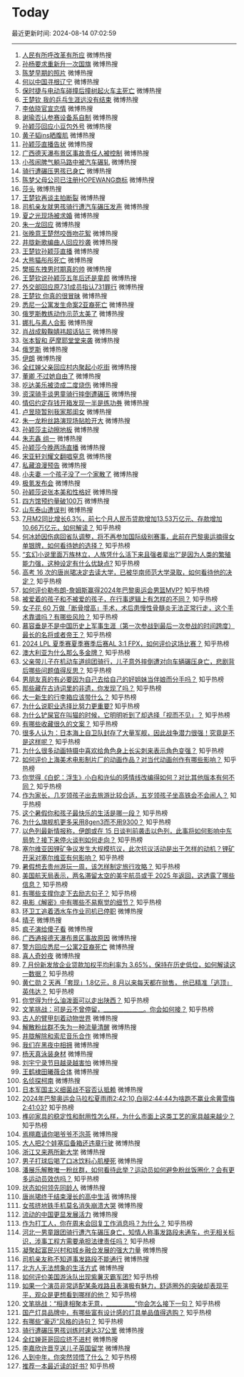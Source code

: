 # Today

最近更新时间: 2024-08-14 07:02:59

--- 
1. [人民有所呼改革有所应](https://s.weibo.com/weibo?q=%23%E4%BA%BA%E6%B0%91%E6%9C%89%E6%89%80%E5%91%BC%E6%94%B9%E9%9D%A9%E6%9C%89%E6%89%80%E5%BA%94%23&Refer=top) 微博热搜
2. [孙杨要求重新升一次国旗](https://s.weibo.com/weibo?q=%23%E5%AD%99%E6%9D%A8%E8%A6%81%E6%B1%82%E9%87%8D%E6%96%B0%E5%8D%87%E4%B8%80%E6%AC%A1%E5%9B%BD%E6%97%97%23&Refer=top) 微博热搜
3. [陈梦早期的照片](https://s.weibo.com/weibo?q=%23%E9%99%88%E6%A2%A6%E6%97%A9%E6%9C%9F%E7%9A%84%E7%85%A7%E7%89%87%23&Refer=top) 微博热搜
4. [何以中国寻根辽宁](https://s.weibo.com/weibo?q=%23%E4%BD%95%E4%BB%A5%E4%B8%AD%E5%9B%BD%E5%AF%BB%E6%A0%B9%E8%BE%BD%E5%AE%81%23&Refer=top) 微博热搜
5. [保时捷与电动车碰撞后撞树起火车主死亡](https://s.weibo.com/weibo?q=%23%E4%BF%9D%E6%97%B6%E6%8D%B7%E4%B8%8E%E7%94%B5%E5%8A%A8%E8%BD%A6%E7%A2%B0%E6%92%9E%E5%90%8E%E6%92%9E%E6%A0%91%E8%B5%B7%E7%81%AB%E8%BD%A6%E4%B8%BB%E6%AD%BB%E4%BA%A1%23&Refer=top) 微博热搜
6. [王楚钦 我的乒乓生涯远没有结束](https://s.weibo.com/weibo?q=%23%E7%8E%8B%E6%A5%9A%E9%92%A6+%E6%88%91%E7%9A%84%E4%B9%92%E4%B9%93%E7%94%9F%E6%B6%AF%E8%BF%9C%E6%B2%A1%E6%9C%89%E7%BB%93%E6%9D%9F%23&Refer=top) 微博热搜
7. [李依晓官宣恋情](https://s.weibo.com/weibo?q=%23%E6%9D%8E%E4%BE%9D%E6%99%93%E5%AE%98%E5%AE%A3%E6%81%8B%E6%83%85%23&Refer=top) 微博热搜
8. [谢瑜否认参赛设备系自制](https://s.weibo.com/weibo?q=%23%E8%B0%A2%E7%91%9C%E5%90%A6%E8%AE%A4%E5%8F%82%E8%B5%9B%E8%AE%BE%E5%A4%87%E7%B3%BB%E8%87%AA%E5%88%B6%23&Refer=top) 微博热搜
9. [孙颖莎回应小豆包外号](https://s.weibo.com/weibo?q=%23%E5%AD%99%E9%A2%96%E8%8E%8E%E5%9B%9E%E5%BA%94%E5%B0%8F%E8%B1%86%E5%8C%85%E5%A4%96%E5%8F%B7%23&Refer=top) 微博热搜
10. [黄子韬ins晒腹肌](https://s.weibo.com/weibo?q=%23%E9%BB%84%E5%AD%90%E9%9F%ACins%E6%99%92%E8%85%B9%E8%82%8C%23&Refer=top) 微博热搜
11. [孙颖莎直播告状](https://s.weibo.com/weibo?q=%23%E5%AD%99%E9%A2%96%E8%8E%8E%E7%9B%B4%E6%92%AD%E5%91%8A%E7%8A%B6%23&Refer=top) 微博热搜
12. [广西德天瀑布景区事故责任人被控制](https://s.weibo.com/weibo?q=%23%E5%B9%BF%E8%A5%BF%E5%BE%B7%E5%A4%A9%E7%80%91%E5%B8%83%E6%99%AF%E5%8C%BA%E4%BA%8B%E6%95%85%E8%B4%A3%E4%BB%BB%E4%BA%BA%E8%A2%AB%E6%8E%A7%E5%88%B6%23&Refer=top) 微博热搜
13. [小孩闹脾气躺马路中被汽车碾轧](https://s.weibo.com/weibo?q=%23%E5%B0%8F%E5%AD%A9%E9%97%B9%E8%84%BE%E6%B0%94%E8%BA%BA%E9%A9%AC%E8%B7%AF%E4%B8%AD%E8%A2%AB%E6%B1%BD%E8%BD%A6%E7%A2%BE%E8%BD%A7%23&Refer=top) 微博热搜
14. [骑行遭碾压男孩已身亡](https://s.weibo.com/weibo?q=%23%E9%AA%91%E8%A1%8C%E9%81%AD%E7%A2%BE%E5%8E%8B%E7%94%B7%E5%AD%A9%E5%B7%B2%E8%BA%AB%E4%BA%A1%23&Refer=top) 微博热搜
15. [陈梦父母公司已注册HOPEWANG商标](https://s.weibo.com/weibo?q=%23%E9%99%88%E6%A2%A6%E7%88%B6%E6%AF%8D%E5%85%AC%E5%8F%B8%E5%B7%B2%E6%B3%A8%E5%86%8CHOPEWANG%E5%95%86%E6%A0%87%23&Refer=top) 微博热搜
16. [莎头](https://s.weibo.com/weibo?q=%23%E8%8E%8E%E5%A4%B4%23&Refer=top) 微博热搜
17. [王楚钦再谈主拍断裂](https://s.weibo.com/weibo?q=%23%E7%8E%8B%E6%A5%9A%E9%92%A6%E5%86%8D%E8%B0%88%E4%B8%BB%E6%8B%8D%E6%96%AD%E8%A3%82%23&Refer=top) 微博热搜
18. [司机亲友就男孩骑行遭汽车碾压发声](https://s.weibo.com/weibo?q=%23%E5%8F%B8%E6%9C%BA%E4%BA%B2%E5%8F%8B%E5%B0%B1%E7%94%B7%E5%AD%A9%E9%AA%91%E8%A1%8C%E9%81%AD%E6%B1%BD%E8%BD%A6%E7%A2%BE%E5%8E%8B%E5%8F%91%E5%A3%B0%23&Refer=top) 微博热搜
19. [夏之光现场被求婚](https://s.weibo.com/weibo?q=%23%E5%A4%8F%E4%B9%8B%E5%85%89%E7%8E%B0%E5%9C%BA%E8%A2%AB%E6%B1%82%E5%A9%9A%23&Refer=top) 微博热搜
20. [朱一龙回应](https://s.weibo.com/weibo?q=%23%E6%9C%B1%E4%B8%80%E9%BE%99%E5%9B%9E%E5%BA%94%23&Refer=top) 微博热搜
21. [张晚意王楚然咬唇吻花絮](https://s.weibo.com/weibo?q=%23%E5%BC%A0%E6%99%9A%E6%84%8F%E7%8E%8B%E6%A5%9A%E7%84%B6%E5%92%AC%E5%94%87%E5%90%BB%E8%8A%B1%E7%B5%AE%23&Refer=top) 微博热搜
22. [井胧新歌编曲人回应抄袭](https://s.weibo.com/weibo?q=%23%E4%BA%95%E8%83%A7%E6%96%B0%E6%AD%8C%E7%BC%96%E6%9B%B2%E4%BA%BA%E5%9B%9E%E5%BA%94%E6%8A%84%E8%A2%AD%23&Refer=top) 微博热搜
23. [王楚钦孙颖莎直播](https://s.weibo.com/weibo?q=%23%E7%8E%8B%E6%A5%9A%E9%92%A6%E5%AD%99%E9%A2%96%E8%8E%8E%E7%9B%B4%E6%92%AD%23&Refer=top) 微博热搜
24. [大熊猫彤彤死亡](https://s.weibo.com/weibo?q=%23%E5%A4%A7%E7%86%8A%E7%8C%AB%E5%BD%A4%E5%BD%A4%E6%AD%BB%E4%BA%A1%23&Refer=top) 微博热搜
25. [樊振东拽男时期真的帅](https://s.weibo.com/weibo?q=%23%E6%A8%8A%E6%8C%AF%E4%B8%9C%E6%8B%BD%E7%94%B7%E6%97%B6%E6%9C%9F%E7%9C%9F%E7%9A%84%E5%B8%85%23&Refer=top) 微博热搜
26. [王楚钦说孙颖莎五年后还是童颜](https://s.weibo.com/weibo?q=%23%E7%8E%8B%E6%A5%9A%E9%92%A6%E8%AF%B4%E5%AD%99%E9%A2%96%E8%8E%8E%E4%BA%94%E5%B9%B4%E5%90%8E%E8%BF%98%E6%98%AF%E7%AB%A5%E9%A2%9C%23&Refer=top) 微博热搜
27. [外交部回应原731成员指认731罪行](https://s.weibo.com/weibo?q=%23%E5%A4%96%E4%BA%A4%E9%83%A8%E5%9B%9E%E5%BA%94%E5%8E%9F731%E6%88%90%E5%91%98%E6%8C%87%E8%AE%A4731%E7%BD%AA%E8%A1%8C%23&Refer=top) 微博热搜
28. [王楚钦 你真的很冒昧](https://s.weibo.com/weibo?q=%23%E7%8E%8B%E6%A5%9A%E9%92%A6+%E4%BD%A0%E7%9C%9F%E7%9A%84%E5%BE%88%E5%86%92%E6%98%A7%23&Refer=top) 微博热搜
29. [悉尼一公寓发生命案2亚裔死亡](https://s.weibo.com/weibo?q=%23%E6%82%89%E5%B0%BC%E4%B8%80%E5%85%AC%E5%AF%93%E5%8F%91%E7%94%9F%E5%91%BD%E6%A1%882%E4%BA%9A%E8%A3%94%E6%AD%BB%E4%BA%A1%23&Refer=top) 微博热搜
30. [俄罗斯教练动作示范太美了](https://s.weibo.com/weibo?q=%23%E4%BF%84%E7%BD%97%E6%96%AF%E6%95%99%E7%BB%83%E5%8A%A8%E4%BD%9C%E7%A4%BA%E8%8C%83%E5%A4%AA%E7%BE%8E%E4%BA%86%23&Refer=top) 微博热搜
31. [娜扎与素人合影](https://s.weibo.com/weibo?q=%23%E5%A8%9C%E6%89%8E%E4%B8%8E%E7%B4%A0%E4%BA%BA%E5%90%88%E5%BD%B1%23&Refer=top) 微博热搜
32. [肖战成毅鞠婧祎超话钻三](https://s.weibo.com/weibo?q=%23%E8%82%96%E6%88%98%E6%88%90%E6%AF%85%E9%9E%A0%E5%A9%A7%E7%A5%8E%E8%B6%85%E8%AF%9D%E9%92%BB%E4%B8%89%23&Refer=top) 微博热搜
33. [张本智和 萨摩耶堂堂来袭](https://s.weibo.com/weibo?q=%23%E5%BC%A0%E6%9C%AC%E6%99%BA%E5%92%8C+%E8%90%A8%E6%91%A9%E8%80%B6%E5%A0%82%E5%A0%82%E6%9D%A5%E8%A2%AD%23&Refer=top) 微博热搜
34. [俄罗斯](https://s.weibo.com/weibo?q=%23%E4%BF%84%E7%BD%97%E6%96%AF%23&Refer=top) 微博热搜
35. [伊朗](https://s.weibo.com/weibo?q=%23%E4%BC%8A%E6%9C%97%23&Refer=top) 微博热搜
36. [全红婵父亲回应村内聚起小吃街](https://s.weibo.com/weibo?q=%23%E5%85%A8%E7%BA%A2%E5%A9%B5%E7%88%B6%E4%BA%B2%E5%9B%9E%E5%BA%94%E6%9D%91%E5%86%85%E8%81%9A%E8%B5%B7%E5%B0%8F%E5%90%83%E8%A1%97%23&Refer=top) 微博热搜
37. [董卿 不过她自由了](https://s.weibo.com/weibo?q=%23%E8%91%A3%E5%8D%BF+%E4%B8%8D%E8%BF%87%E5%A5%B9%E8%87%AA%E7%94%B1%E4%BA%86%23&Refer=top) 微博热搜
38. [吃达美乐被烫成二度烧伤](https://s.weibo.com/weibo?q=%23%E5%90%83%E8%BE%BE%E7%BE%8E%E4%B9%90%E8%A2%AB%E7%83%AB%E6%88%90%E4%BA%8C%E5%BA%A6%E7%83%A7%E4%BC%A4%23&Refer=top) 微博热搜
39. [资深骑手谈男童骑行摔倒遭碾压](https://s.weibo.com/weibo?q=%23%E8%B5%84%E6%B7%B1%E9%AA%91%E6%89%8B%E8%B0%88%E7%94%B7%E7%AB%A5%E9%AA%91%E8%A1%8C%E6%91%94%E5%80%92%E9%81%AD%E7%A2%BE%E5%8E%8B%23&Refer=top) 微博热搜
40. [情侣约定存钱开箱发现一半是练功券](https://s.weibo.com/weibo?q=%23%E6%83%85%E4%BE%A3%E7%BA%A6%E5%AE%9A%E5%AD%98%E9%92%B1%E5%BC%80%E7%AE%B1%E5%8F%91%E7%8E%B0%E4%B8%80%E5%8D%8A%E6%98%AF%E7%BB%83%E5%8A%9F%E5%88%B8%23&Refer=top) 微博热搜
41. [卢昱晓暂别我家那闺女](https://s.weibo.com/weibo?q=%23%E5%8D%A2%E6%98%B1%E6%99%93%E6%9A%82%E5%88%AB%E6%88%91%E5%AE%B6%E9%82%A3%E9%97%BA%E5%A5%B3%23&Refer=top) 微博热搜
42. [朱一龙粉丝路演现场贴脸开大](https://s.weibo.com/weibo?q=%23%E6%9C%B1%E4%B8%80%E9%BE%99%E7%B2%89%E4%B8%9D%E8%B7%AF%E6%BC%94%E7%8E%B0%E5%9C%BA%E8%B4%B4%E8%84%B8%E5%BC%80%E5%A4%A7%23&Refer=top) 微博热搜
43. [孙颖莎主动擦地板](https://s.weibo.com/weibo?q=%23%E5%AD%99%E9%A2%96%E8%8E%8E%E4%B8%BB%E5%8A%A8%E6%93%A6%E5%9C%B0%E6%9D%BF%23&Refer=top) 微博热搜
44. [朱志鑫 组一](https://s.weibo.com/weibo?q=%23%E6%9C%B1%E5%BF%97%E9%91%AB+%E7%BB%84%E4%B8%80%23&Refer=top) 微博热搜
45. [孙颖莎今晚两场直播](https://s.weibo.com/weibo?q=%23%E5%AD%99%E9%A2%96%E8%8E%8E%E4%BB%8A%E6%99%9A%E4%B8%A4%E5%9C%BA%E7%9B%B4%E6%92%AD%23&Refer=top) 微博热搜
46. [宋亚轩刘耀文翻唱窒息](https://s.weibo.com/weibo?q=%23%E5%AE%8B%E4%BA%9A%E8%BD%A9%E5%88%98%E8%80%80%E6%96%87%E7%BF%BB%E5%94%B1%E7%AA%92%E6%81%AF%23&Refer=top) 微博热搜
47. [私藏浪漫预告](https://s.weibo.com/weibo?q=%23%E7%A7%81%E8%97%8F%E6%B5%AA%E6%BC%AB%E9%A2%84%E5%91%8A%23&Refer=top) 微博热搜
48. [小夫妻 一个孩子没了一个家散了](https://s.weibo.com/weibo?q=%23%E5%B0%8F%E5%A4%AB%E5%A6%BB+%E4%B8%80%E4%B8%AA%E5%AD%A9%E5%AD%90%E6%B2%A1%E4%BA%86%E4%B8%80%E4%B8%AA%E5%AE%B6%E6%95%A3%E4%BA%86%23&Refer=top) 微博热搜
49. [极氪发布会](https://s.weibo.com/weibo?q=%23%E6%9E%81%E6%B0%AA%E5%8F%91%E5%B8%83%E4%BC%9A%23&Refer=top) 微博热搜
50. [孙颖莎说张本美和性格好](https://s.weibo.com/weibo?q=%23%E5%AD%99%E9%A2%96%E8%8E%8E%E8%AF%B4%E5%BC%A0%E6%9C%AC%E7%BE%8E%E5%92%8C%E6%80%A7%E6%A0%BC%E5%A5%BD%23&Refer=top) 微博热搜
51. [四方馆预约量破100万](https://s.weibo.com/weibo?q=%23%E5%9B%9B%E6%96%B9%E9%A6%86%E9%A2%84%E7%BA%A6%E9%87%8F%E7%A0%B4100%E4%B8%87%23&Refer=top) 微博热搜
52. [山东泰山遭误判](https://s.weibo.com/weibo?q=%23%E5%B1%B1%E4%B8%9C%E6%B3%B0%E5%B1%B1%E9%81%AD%E8%AF%AF%E5%88%A4%23&Refer=top) 微博热搜
53. [7月M2同比增长6.3%，前七个月人民币贷款增加13.53万亿元、存款增加10.66万亿元，如何解读？](https://www.zhihu.com/question/664186766) 知乎热榜
54. [何冰娇因伤病回省队调整，将不再参加国际级别赛事，此前在巴黎奥运摘得女单银牌，如何看待她的选择？](https://www.zhihu.com/question/664178867) 知乎热榜
55. [“玄幻小说里面万族林立，人族凭什么活下来且强者辈出?”是因为人类的繁殖能力强，这种设定有什么优缺点?](https://www.zhihu.com/question/663324847) 知乎热榜
56. [高考 16 次的唐尚珺决定去读大学，已被华南师范大学录取，如何看待他的决定？](https://www.zhihu.com/question/664172885) 知乎热榜
57. [如何评价勒布朗-詹姆斯赢得2024年巴黎奥运会男篮MVP?](https://www.zhihu.com/question/663995075) 知乎热榜
58. [被爱着的孩子和不被爱的孩子，在行事逻辑上有怎样的不同？](https://www.zhihu.com/question/663350590) 知乎热榜
59. [女子花 60 万做「断骨增高」手术，术后患慢性骨髓炎无法正常行走，这个手术靠谱吗？有哪些风险？](https://www.zhihu.com/question/664178818) 知乎热榜
60. [慕容垂是不是中国历史上军事生涯（第一次参战到最后一次参战的时间跨度）最长的名将或者帝王？](https://www.zhihu.com/question/663919392) 知乎热榜
61. [2024 LPL 夏季赛夏季赛季后赛AL 3:1 FPX，如何评价这场比赛？](https://www.zhihu.com/question/664186698) 知乎热榜
62. [澳大利亚为什么那么多金牌？](https://www.zhihu.com/question/663638601) 知乎热榜
63. [父亲带儿子在机动车道组团骑行，儿子意外摔倒遭对向车辆碾压身亡，悲剧背后哪些问题值得反思？](https://www.zhihu.com/question/664119260) 知乎热榜
64. [男朋友真的有必要因为自己去给自己的好姐妹当伴娘而分手吗？](https://www.zhihu.com/question/663665253) 知乎热榜
65. [那些藏在古诗词里的非遗，你发现了吗？](https://www.zhihu.com/question/664117356) 知乎热榜
66. [大一新生的行李箱应该带什么？](https://www.zhihu.com/question/663855512) 知乎热榜
67. [为什么说职业选择比努力更重要?](https://www.zhihu.com/question/663319368) 知乎热榜
68. [为什么铲屎官在叫猫的时候，它明明听到了却选择「视而不见」？](https://www.zhihu.com/question/663673708) 知乎热榜
69. [有哪些收藏很久的文案？](https://www.zhihu.com/question/663789713) 知乎热榜
70. [很多人认为：日本海上自卫队封存了大量军舰，因此战争潜力很强！究竟是不是这样呢？](https://www.zhihu.com/question/662494186) 知乎热榜
71. [为什么很多动画特摄中喜欢给角色身上长尖刺来表示角色变强？](https://www.zhihu.com/question/663108218) 知乎热榜
72. [如何评价上海美术电影制片厂的动画作品？对当代动画创作有哪些影响？](https://www.zhihu.com/question/663290101) 知乎热榜
73. [你觉得《白蛇：浮生》小白和许仙的感情线改编得如何？对比其他版本有何不同？](https://www.zhihu.com/question/663864962) 知乎热榜
74. [作为家长，几岁领孩子出去旅游比较合适，五岁领孩子坐高铁会不会闹人？](https://www.zhihu.com/question/663593826) 知乎热榜
75. [这个暑假你和孩子最快乐的生活是哪一段？](https://www.zhihu.com/question/663562595) 知乎热榜
76. [为什么旗舰机更多采用8gen3而不用9300？](https://www.zhihu.com/question/654880625) 知乎热榜
77. [以色列最新情报称，伊朗或在 15 日谈判前袭击以色列，此事将如何影响中东局势？接下来停火谈判如何走向？](https://www.zhihu.com/question/664070306) 知乎热榜
78. [塞尔维亚因锂矿争议发生大规模抗议，此次抗议活动是出于怎样的动机？锂矿开采对塞尔维亚有何影响？](https://www.zhihu.com/question/663998709) 知乎热榜
79. [暑假想去贵州游玩一周，该怎样制定旅行攻略？](https://www.zhihu.com/question/542471096) 知乎热榜
80. [美国航天局表示，两名滞留太空的美宇航员或于 2025 年返回，这透露了哪些信息？](https://www.zhihu.com/question/663782498) 知乎热榜
81. [有哪些支撑你走下去励志句子？](https://www.zhihu.com/question/663999649) 知乎热榜
82. [电影《解密》中有哪些不易察觉的细节？](https://www.zhihu.com/question/663332908) 知乎热榜
83. [环卫工追着洒水车作业司机已停职](https://s.weibo.com/weibo?q=%23%E7%8E%AF%E5%8D%AB%E5%B7%A5%E8%BF%BD%E7%9D%80%E6%B4%92%E6%B0%B4%E8%BD%A6%E4%BD%9C%E4%B8%9A%E5%8F%B8%E6%9C%BA%E5%B7%B2%E5%81%9C%E8%81%8C%23&Refer=top) 微博热搜
84. [晴子](https://s.weibo.com/weibo?q=%23%E6%99%B4%E5%AD%90%23&Refer=top) 微博热搜
85. [疯子演给傻子看](https://s.weibo.com/weibo?q=%23%E7%96%AF%E5%AD%90%E6%BC%94%E7%BB%99%E5%82%BB%E5%AD%90%E7%9C%8B%23&Refer=top) 微博热搜
86. [广西通报德天瀑布景区事故原因](https://s.weibo.com/weibo?q=%23%E5%B9%BF%E8%A5%BF%E9%80%9A%E6%8A%A5%E5%BE%B7%E5%A4%A9%E7%80%91%E5%B8%83%E6%99%AF%E5%8C%BA%E4%BA%8B%E6%95%85%E5%8E%9F%E5%9B%A0%23&Refer=top) 微博热搜
87. [警方回应悉尼一公寓2亚裔死亡](https://s.weibo.com/weibo?q=%23%E8%AD%A6%E6%96%B9%E5%9B%9E%E5%BA%94%E6%82%89%E5%B0%BC%E4%B8%80%E5%85%AC%E5%AF%932%E4%BA%9A%E8%A3%94%E6%AD%BB%E4%BA%A1%23&Refer=top) 微博热搜
88. [喜人奇妙夜](https://s.weibo.com/weibo?q=%23%E5%96%9C%E4%BA%BA%E5%A5%87%E5%A6%99%E5%A4%9C%23&Refer=top) 微博热搜
89. [7 月份新发放企业贷款加权平均利率为 3.65%，保持在历史低位，如何解读这一数据？](https://www.zhihu.com/question/664188317) 知乎热榜
90. [黄仁勋 2 天再「套现」1.8亿元，8 月以来每天都在抛售， 他已精准「逃顶」英伟达？](https://www.zhihu.com/question/664172374) 知乎热榜
91. [你觉得为什么油泼面可以走出陕西？](https://www.zhihu.com/question/663946738) 知乎热榜
92. [文笔挑战：可是云不曾停留，______________。你会如何接？](https://www.zhihu.com/question/661222022) 知乎热榜
93. [古人的臂甲刻着动物世界](https://s.weibo.com/weibo?q=%23%E5%8F%A4%E4%BA%BA%E7%9A%84%E8%87%82%E7%94%B2%E5%88%BB%E7%9D%80%E5%8A%A8%E7%89%A9%E4%B8%96%E7%95%8C%23&Refer=top) 微博热搜
94. [解散粉丝群不失为一种流量清醒](https://s.weibo.com/weibo?q=%23%E8%A7%A3%E6%95%A3%E7%B2%89%E4%B8%9D%E7%BE%A4%E4%B8%8D%E5%A4%B1%E4%B8%BA%E4%B8%80%E7%A7%8D%E6%B5%81%E9%87%8F%E6%B8%85%E9%86%92%23&Refer=top) 微博热搜
95. [井胧解除和索尼音乐合作](https://s.weibo.com/weibo?q=%23%E4%BA%95%E8%83%A7%E8%A7%A3%E9%99%A4%E5%92%8C%E7%B4%A2%E5%B0%BC%E9%9F%B3%E4%B9%90%E5%90%88%E4%BD%9C%23&Refer=top) 微博热搜
96. [我们在黑夜中相拥](https://s.weibo.com/weibo?q=%23%E6%88%91%E4%BB%AC%E5%9C%A8%E9%BB%91%E5%A4%9C%E4%B8%AD%E7%9B%B8%E6%8B%A5%23&Refer=top) 微博热搜
97. [杨天真泳装身材](https://s.weibo.com/weibo?q=%23%E6%9D%A8%E5%A4%A9%E7%9C%9F%E6%B3%B3%E8%A3%85%E8%BA%AB%E6%9D%90%23&Refer=top) 微博热搜
98. [刘宇宁录节目越录越害怕](https://s.weibo.com/weibo?q=%23%E5%88%98%E5%AE%87%E5%AE%81%E5%BD%95%E8%8A%82%E7%9B%AE%E8%B6%8A%E5%BD%95%E8%B6%8A%E5%AE%B3%E6%80%95%23&Refer=top) 微博热搜
99. [王鹤棣田曦薇合体](https://s.weibo.com/weibo?q=%23%E7%8E%8B%E9%B9%A4%E6%A3%A3%E7%94%B0%E6%9B%A6%E8%96%87%E5%90%88%E4%BD%93%23&Refer=top) 微博热搜
100. [名侦探柯南](https://s.weibo.com/weibo?q=%23%E5%90%8D%E4%BE%A6%E6%8E%A2%E6%9F%AF%E5%8D%97%23&Refer=top) 微博热搜
101. [日本军国主义细菌战不容否认抵赖](https://s.weibo.com/weibo?q=%23%E6%97%A5%E6%9C%AC%E5%86%9B%E5%9B%BD%E4%B8%BB%E4%B9%89%E7%BB%86%E8%8F%8C%E6%88%98%E4%B8%8D%E5%AE%B9%E5%90%A6%E8%AE%A4%E6%8A%B5%E8%B5%96%23&Refer=top) 微博热搜
102. [2024年巴黎奥运会马拉松夏雨雨2:42:10,白丽2:44:44为啥跑不赢业余黄雪梅2:41:03?](https://www.zhihu.com/question/664086324) 知乎热榜
103. [榫卯家具的稳定性和耐用性怎么样，为什么市面上这类工艺的家具越来越少？](https://www.zhihu.com/question/663612651) 知乎热榜
104. [焉栩嘉请你喝爷爷不泡茶](https://s.weibo.com/weibo?q=%23%E7%84%89%E6%A0%A9%E5%98%89%E8%AF%B7%E4%BD%A0%E5%96%9D%E7%88%B7%E7%88%B7%E4%B8%8D%E6%B3%A1%E8%8C%B6%23&Refer=top) 微博热搜
105. [大人把2个娃塞后备箱还违章行驶](https://s.weibo.com/weibo?q=%23%E5%A4%A7%E4%BA%BA%E6%8A%8A2%E4%B8%AA%E5%A8%83%E5%A1%9E%E5%90%8E%E5%A4%87%E7%AE%B1%E8%BF%98%E8%BF%9D%E7%AB%A0%E8%A1%8C%E9%A9%B6%23&Refer=top) 微博热搜
106. [浙江又来两所新大学](https://s.weibo.com/weibo?q=%23%E6%B5%99%E6%B1%9F%E5%8F%88%E6%9D%A5%E4%B8%A4%E6%89%80%E6%96%B0%E5%A4%A7%E5%AD%A6%23&Refer=top) 微博热搜
107. [男子打球后喝了口冰饮料心肌梗死](https://s.weibo.com/weibo?q=%23%E7%94%B7%E5%AD%90%E6%89%93%E7%90%83%E5%90%8E%E5%96%9D%E4%BA%86%E5%8F%A3%E5%86%B0%E9%A5%AE%E6%96%99%E5%BF%83%E8%82%8C%E6%A2%97%E6%AD%BB%23&Refer=top) 微博热搜
108. [潘展乐解散唯一粉丝群，如何看待此举？运动员如何避免粉丝饭圈化？会有更多运动员效仿吗？](https://www.zhihu.com/question/664153119) 知乎热榜
109. [状态如何领先同龄人](https://s.weibo.com/weibo?q=%23%E7%8A%B6%E6%80%81%E5%A6%82%E4%BD%95%E9%A2%86%E5%85%88%E5%90%8C%E9%BE%84%E4%BA%BA%23&Refer=top) 微博热搜
110. [唐尚珺终于结束漫长的高中生活](https://s.weibo.com/weibo?q=%23%E5%94%90%E5%B0%9A%E7%8F%BA%E7%BB%88%E4%BA%8E%E7%BB%93%E6%9D%9F%E6%BC%AB%E9%95%BF%E7%9A%84%E9%AB%98%E4%B8%AD%E7%94%9F%E6%B4%BB%23&Refer=top) 微博热搜
111. [女孩挤地铁手机莫名消失崩溃大哭](https://s.weibo.com/weibo?q=%23%E5%A5%B3%E5%AD%A9%E6%8C%A4%E5%9C%B0%E9%93%81%E6%89%8B%E6%9C%BA%E8%8E%AB%E5%90%8D%E6%B6%88%E5%A4%B1%E5%B4%A9%E6%BA%83%E5%A4%A7%E5%93%AD%23&Refer=top) 微博热搜
112. [流动的中国更显发展活力](https://s.weibo.com/weibo?q=%23%E6%B5%81%E5%8A%A8%E7%9A%84%E4%B8%AD%E5%9B%BD%E6%9B%B4%E6%98%BE%E5%8F%91%E5%B1%95%E6%B4%BB%E5%8A%9B%23&Refer=top) 微博热搜
113. [作为打工人，你在周末会回复工作消息吗？为什么？](https://www.zhihu.com/question/650760406) 知乎热榜
114. [河北一男童跟团骑行遭汽车碾压身亡，知情人称事发路段未通车，也无相关标识，涉事工程方需要承担法律责任吗？](https://www.zhihu.com/question/664204709) 知乎热榜
115. [凝聚起富民兴村和城乡融合发展的强大力量](https://s.weibo.com/weibo?q=%23%E5%87%9D%E8%81%9A%E8%B5%B7%E5%AF%8C%E6%B0%91%E5%85%B4%E6%9D%91%E5%92%8C%E5%9F%8E%E4%B9%A1%E8%9E%8D%E5%90%88%E5%8F%91%E5%B1%95%E7%9A%84%E5%BC%BA%E5%A4%A7%E5%8A%9B%E9%87%8F%23&Refer=top) 微博热搜
116. [司机亲友称不知道事发路段不能通行](https://s.weibo.com/weibo?q=%23%E5%8F%B8%E6%9C%BA%E4%BA%B2%E5%8F%8B%E7%A7%B0%E4%B8%8D%E7%9F%A5%E9%81%93%E4%BA%8B%E5%8F%91%E8%B7%AF%E6%AE%B5%E4%B8%8D%E8%83%BD%E9%80%9A%E8%A1%8C%23&Refer=top) 微博热搜
117. [北方人无法想象的生活方式](https://s.weibo.com/weibo?q=%23%E5%8C%97%E6%96%B9%E4%BA%BA%E6%97%A0%E6%B3%95%E6%83%B3%E8%B1%A1%E7%9A%84%E7%94%9F%E6%B4%BB%E6%96%B9%E5%BC%8F%23&Refer=top) 微博热搜
118. [如何评价美国游泳队出现紫薯灭霸军团?](https://www.zhihu.com/question/663516612) 知乎热榜
119. [如果一个演员非常适配某条戏路且表演极有魅力，舒适圈外的突破却表现平平，观众是更想看到哪样的他？](https://www.zhihu.com/question/663915830) 知乎热榜
120. [文笔挑战：“相逢相聚本无意，__________”你会怎么接下一句？](https://www.zhihu.com/question/664033766) 知乎热榜
121. [国产灯具品牌中，有哪些富有设计感的灯具单品值得选购？](https://www.zhihu.com/question/663612725) 知乎热榜
122. [有哪些“豪迈”风格的诗句？](https://www.zhihu.com/question/661275567) 知乎热榜
123. [骑行遭碾压男孩训练时速达37公里](https://s.weibo.com/weibo?q=%23%E9%AA%91%E8%A1%8C%E9%81%AD%E7%A2%BE%E5%8E%8B%E7%94%B7%E5%AD%A9%E8%AE%AD%E7%BB%83%E6%97%B6%E9%80%9F%E8%BE%BE37%E5%85%AC%E9%87%8C%23&Refer=top) 微博热搜
124. [全红婵哥哥回应挤不进村](https://s.weibo.com/weibo?q=%23%E5%85%A8%E7%BA%A2%E5%A9%B5%E5%93%A5%E5%93%A5%E5%9B%9E%E5%BA%94%E6%8C%A4%E4%B8%8D%E8%BF%9B%E6%9D%91%23&Refer=top) 微博热搜
125. [李嘉欣许晋亨送儿子英国留学](https://s.weibo.com/weibo?q=%23%E6%9D%8E%E5%98%89%E6%AC%A3%E8%AE%B8%E6%99%8B%E4%BA%A8%E9%80%81%E5%84%BF%E5%AD%90%E8%8B%B1%E5%9B%BD%E7%95%99%E5%AD%A6%23&Refer=top) 微博热搜
126. [人到中年，你突然领悟了什么？](https://www.zhihu.com/question/657301073) 知乎热榜
127. [推荐一本最近读的好书?](https://www.zhihu.com/question/663909319) 知乎热榜

